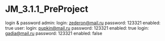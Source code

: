 # JM_3.1.1_PreProject
login & password
admin:
  login: zederon@mail.ru  password: 123321  enabled: true
user:
  login: pupkin@mail.ru   password: 123321  enabled: true
  login: gadia@mail.ru    password: 123321  enabled: false
